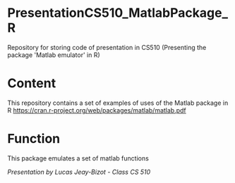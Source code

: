 # PresentationCS510_MatlabPackage_R
Repository for storing code of presentation in CS510 (Presenting the package 'Matlab emulator' in R)

# Content
This repository contains a set of examples of uses of the Matlab package in R
https://cran.r-project.org/web/packages/matlab/matlab.pdf

# Function
This package emulates a set of matlab functions

*Presentation by Lucas Jeay-Bizot - Class CS 510*
